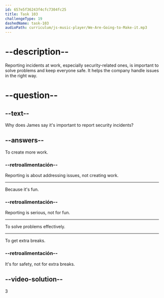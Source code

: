 ```yaml
---
id: 657e5f36243f4cfc7304fc25
title: Task 103
challengeType: 19
dashedName: task-103
audioPath: curriculum/js-music-player/We-Are-Going-to-Make-it.mp3
---
```


<!-- James: Absolutely. If you see any security breaches or incidents, you have to report them immediately. Reporting helps us address issues effectively. -->

# --description--

Reporting incidents at work, especially security-related ones, is important to solve problems and keep everyone safe. It helps the company handle issues in the right way.

# --question--

## --text--

Why does James say it's important to report security incidents?

## --answers--

To create more work.

### --retroalimentación--

Reporting is about addressing issues, not creating work.

---

Because it's fun.

### --retroalimentación--

Reporting is serious, not for fun.

---

To solve problems effectively.

---

To get extra breaks.

### --retroalimentación--

It's for safety, not for extra breaks.

## --video-solution--

3
